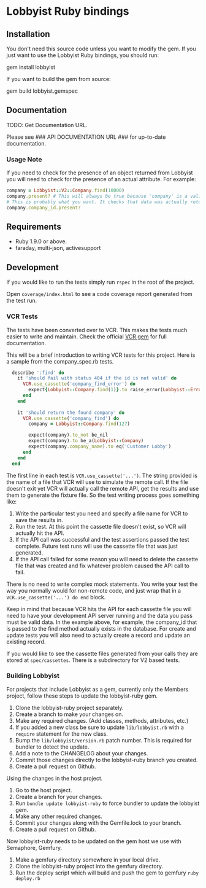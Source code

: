 # Lobbyist Ruby bindings

## Installation

You don't need this source code unless you want to modify the gem. If
you just want to use the Lobbyist Ruby bindings, you should run:

  gem install lobbyist

If you want to build the gem from source:

  gem build lobbyist.gemspec

## Documentation

  TODO: Get Documentation URL.

  Please see ### API DOCUMENTATION URL ### for up-to-date documentation.

### Usage Note

  If you need to check for the presence of an object returned from Lobbyist you will need
  to check for the presence of an actual attribute. For example:

  ```ruby
  company = Lobbyist::V2::Company.find(10000)
  company.present? # This will always be true because 'company' is a valid Lobbyist object.
  # This is probably what you want. It checks that data was actually returned from the API.
  company.company_id.present?
  ```

## Requirements

* Ruby 1.9.0 or above.
* faraday, multi-json, activesupport

## Development

If you would like to run the tests simply run `rspec` in the root of the project.

Open `coverage/index.html` to see a code coverage report generated from the test run.

### VCR Tests

The tests have been converted over to VCR. This makes the tests much easier to write and
maintain. Check the official [VCR gem](https://relishapp.com/vcr/vcr/docs) for full documentation.

This will be a brief introduction to writing VCR tests for this project. Here is a sample from the
company_spec.rb tests.

```ruby
  describe ':find' do
    it 'should fail with status 404 if the id is not valid' do
      VCR.use_cassette('company_find_error') do
        expect{Lobbyist::Company.find(1)}.to raise_error(Lobbyist::Error::NotFound)
      end
    end
    
    it 'should return the found company' do
      VCR.use_cassette('company_find') do
        company = Lobbyist::Company.find(127)

        expect(company).to_not be_nil
        expect(company).to be_a(Lobbyist::Company)
        expect(company.company_name).to eq('Customer Lobby')
      end
    end
  end
```

The first line in each test is `VCR.use_cassette('...')`. The string provided is the name of
a file that VCR will use to simulate the remote call. If the file doesn't exit yet VCR will
actually call the remote API, get the results and use them to generate the fixture file. So the test
writing process goes something like:

1. Write the particular test you need and specify a file name for VCR to save the results in.
2. Run the test. At this point the cassette file doesn't exist, so VCR will actually hit the API.
3. If the API call was successful and the test assertions passed the test complete. Future test runs will use the cassette file that was just generated.
4. If the API call failed for some reason you will need to delete the cassette file that was created and fix whatever problem caused the API call to fail.

There is no need to write complex mock statements. You write your test the way you normally would for
non-remote code, and just wrap that in a `VCR.use_cassette('...') do end` block.

Keep in mind that because VCR hits the API for each cassette file you will need to have your development
API server running and the data you pass must be valid data. In the example above, for example, the company_id
that is passed to the find method actually exists in the database. For create and update tests you
will also need to actually create a record and update an existing record.

If you would like to see the cassette files generated from your calls they are stored at `spec/cassettes`.
There is a subdirectory for V2 based tests.

### Building Lobbyist

For projects that include Lobbyist as a gem, currently only the Members project, follow
these steps to update the lobbyist-ruby gem.

1. Clone the lobbyist-ruby project separately.
2. Create a branch to make your changes on.
3. Make any required changes. (Add classes, methods, attributes, etc.)
4. If you added a new class be sure to update `lib/lobbyist.rb` with a `require` statement for the new class.
5. Bump the `lib/lobbyist/version.rb` patch number. This is required for bundler to detect the update.
6. Add a note to the CHANGELOG about your changes.
7. Commit those changes directly to the lobbyist-ruby branch you created.
8. Create a pull request on Github.

Using the changes in the host project.

1. Go to the host project.
2. Create a branch for your changes.
3. Run `bundle update lobbyist-ruby` to force bundler to update the lobbyist gem.
4. Make any other required changes.
5. Commit your changes along with the Gemfile.lock to your branch.
6. Create a pull request on Github.

Now lobbyist-ruby needs to be updated on the gem host we use with Semaphore, Gemfury.

1. Make a gemfury directory somewhere in your local drive.
2. Clone the lobbyist-ruby project into the gemfury directory.
3. Run the deploy script which will build and push the gem to gemfury `ruby deploy.rb`